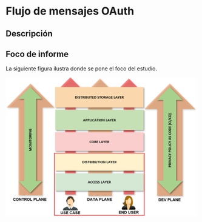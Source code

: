 # Flujo de mensajes OAuth

## Descripción

## Foco de informe

La siguiente figura ilustra donde se pone el foco del estudio.

   ![alt text](./img/focus.png "Focus")